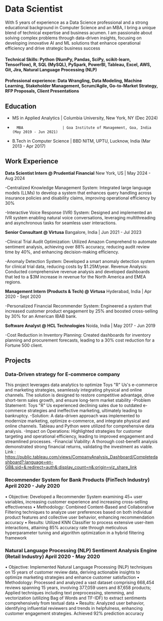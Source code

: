 # Data Scientist
With 5 years of experience as a Data Science professional and a strong educational background in Computer Science and an MBA, I bring a unique blend of technical expertise and business acumen. I am passionate about solving complex problems through data-driven insights, focusing on developing innovative AI and ML solutions that enhance operational efficiency and drive strategic business success

#### Technical Skills: Python (NumPy, Pandas, SciPy, scikit-learn, TensorFlow), R, SQL (MySQL), PySpark, PowerBI, Tableau, Excel, AWS, Git, Jira, Natural Language Processing (NLP)
#### Professional experience: Data Wrangling, Data Modeling, Machine Learning, Stakeholder Management, Scrum/Agile, Go-to-Market Strategy, RFP Proposals, Client Presentations

## Education
- MS in Applied Analytics    | Columbia University, New York, NY (Dec 2024)								       		
-       MBA	                 | Goa Institute of Management, Goa, India (May 2019 - Jun 2021)	 			        		
- B.Tech in Computer Science | BBD NITM, UPTU, Lucknow, India (Mar 2013 - Apr 2017)

## Work Experience
****Data Scientist Intern @ Prudential Financial****
New York, US | May 2024 - Aug 2024

-Centralized Knowledge Management System: Integrated large language models (LLMs) to develop a system that enhances query handling across insurance policies and disability claims, improving operational efficiency by 30%

-Interactive Voice Response (IVR) System: Designed and implemented an IVR system enabling natural voice conversations, leveraging multithreading and asynchronous tasks for seamless user interactions.

****Senior Consultant @ Virtusa****
Bangalore, India | Jun 2021 - Jul 2023

-Clinical Trial Audit Optimization: Utilized Amazon Comprehend to automate sentiment analysis, achieving over 88% accuracy, reducing audit review time by 40%, and enhancing decision-making efficiency.

-Anomaly Detection System: Developed a smart anomaly detection system for clinical trial data, reducing costs by $1.25M/year.
Revenue Analysis: Conducted comprehensive revenue analysis and developed dashboards that led to a $3M increase in revenue for the North America and EMEA regions.

****Management Intern (Products & Tech) @ Virtusa****
Hyderabad, India | Apr 2020 - Sept 2020

-Personalized Financial Recommender System: Engineered a system that increased customer product engagement by 25% and boosted cross-selling by 30% for an American IBAB bank.

****Software Analyst @ HCL Technologies****
Noida, India | May 2017 - Jun 2019

-Cost Reduction in Inventory Planning: Created dashboards for inventory planning and procurement forecasts, leading to a 30% cost reduction for a Fortune 500 client.


## Projects
### Data-Driven strategy for E-commerce company

This project leverages data analytics to optimize Toys "R" Us's e-commerce and marketing strategies, seamlessly integrating physical and online channels. The solution is designed to restore competitive advantage, drive short-term sales growth, and ensure long-term market stability
-Problem Statement: Toys "R" Us experienced declining sales due to outdated e-commerce strategies and ineffective marketing, ultimately leading to bankruptcy.
-Solution: A data-driven approach was implemented to modernize marketing, optimize e-commerce, and integrate physical and online channels. Tableau and Python were utilized for comprehensive data analysis.
-Impact on Operations: Highlighted strategies for customer targeting and operational efficiency, leading to improved engagement and streamlined processes.
-Financial Viability: A thorough cost-benefit analysis demonstrated strong financial returns, validating the investment as viable.
Link : https://public.tableau.com/views/CompanyAnalysis_Dashboard/Completedashboard?:language=en-GB&:sid=&:redirect=auth&:display_count=n&:origin=viz_share_link

### Recommender System for Bank Products (FinTech Industry)	April 2020 - July 2020
•	Objective: Developed a Recommender System examining 45+ user variables, increasing customer experience and increasing cross-selling effectiveness
•	Methodology: Combined Content-Based and Collaborative Filtering techniques to analyze user preferences based on both individual product features and collective user behavior, enhancing recommendation accuracy
•	Results: Utilized KNN Classifier to process extensive user-item interactions, attaining 85% accuracy rate through meticulous hyperparameter tuning and algorithm optimization in a hybrid filtering framework

### Natural Language Processing (NLP) Sentiment Analysis Engine (Retail Industry)	April 2020 - May 2020
•	Objective: Implemented Natural Language Processing (NLP) techniques on 15 years of customer review data, deriving actionable insights to optimize marketing strategies and enhance customer satisfaction
•	Methodology: Processed and analyzed a vast dataset comprising 668,454 reviews spanning 15 years, involving 377,059 users and 87,658 products; Applied techniques including text preprocessing, stemming, and vectorization (utilizing Bag of Words and TF-IDF) to extract sentiments comprehensively from textual data
•	Results: Analyzed user behavior, identifying influential reviewers and trends in helpfulness, enhancing customer engagement strategies. Achieved 92% prediction accuracy 




